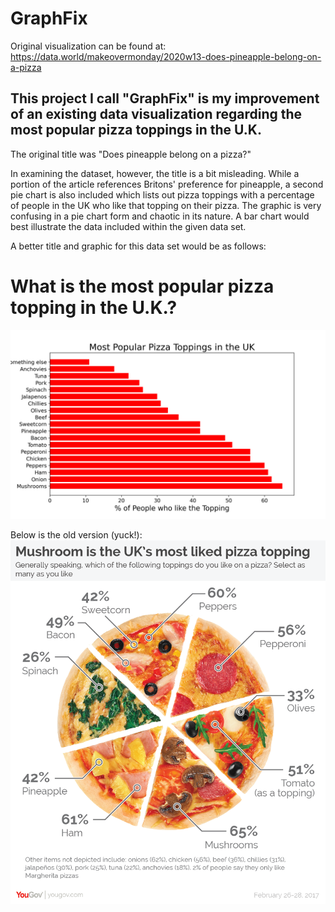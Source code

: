 # GraphFix
Original visualization can be found at:
https://data.world/makeovermonday/2020w13-does-pineapple-belong-on-a-pizza

## This project I call "GraphFix" is my improvement of an existing data visualization regarding the most popular pizza toppings in the U.K.
The original title was "Does pineapple belong on a pizza?"

In examining the dataset, however, the title is a bit misleading. While a portion of the article references Britons' preference for pineapple, a second pie chart is also included which lists out pizza toppings with a percentage of people in the UK who like that topping on their pizza.  The graphic is very confusing in a pie chart form and chaotic in its nature.  A bar chart would best illustrate the data included within the given data set.

A better title and graphic for this data set would be as follows:
# What is the most popular pizza topping in the U.K.?
![What is the most popular pizza topping in the U.K.?](PopularToppings.png)


Below is the old version (yuck!):
![Original visualization can be seen here](Pizza-01.png)
